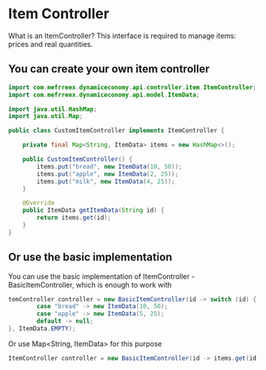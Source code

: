 # Item Controller

What is an ItemController? This interface is required to manage items: prices and real quantities.

## You can create your own item controller
```java
import com.mefrreex.dynamiceconomy.api.controller.item.ItemController;
import com.mefrreex.dynamiceconomy.api.model.ItemData;

import java.util.HashMap;
import java.util.Map;

public class CustomItemController implements ItemController {

    private final Map<String, ItemData> items = new HashMap<>();

    public CustomItemController() {
        items.put("bread", new ItemData(10, 50));
        items.put("apple", new ItemData(2, 25));
        items.put("milk", new ItemData(4, 25));
    }

    @Override
    public ItemData getItemData(String id) {
        return items.get(id);
    }
}
```
## Or use the basic implementation
You can use the basic implementation of ItemController - BasicItemController, which is enough to work with
```java
temController controller = new BasicItemController(id -> switch (id) {
        case "bread" -> new ItemData(10, 50);
        case "apple" -> new ItemData(5, 25);
        default -> null;
}, ItemData.EMPTY);
```

Or use Map<String, ItemData> for this purpose
```java
ItemController controller = new BasicItemController(id -> items.get(id), ItemData.EMPTY);
```